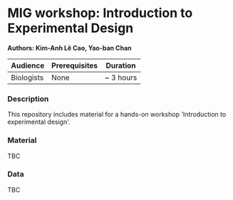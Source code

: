# MIG workshop: Introduction to Experimental Design
**Authors: Kim-Anh L&#234; Cao, Yao-ban Chan**

| Audience      | Prerequisites | Duration    |
| ------------- | ------------- | ----------- |
| Biologists    | None          |~ 3 hours    |


### Description

This repository includes material for a hands-on workshop 'Introduction to experimental design'. 

### Material

TBC

### Data

TBC
